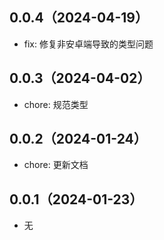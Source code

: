 ## 0.0.4（2024-04-19）
- fix: 修复非安卓端导致的类型问题
## 0.0.3（2024-04-02）
- chore: 规范类型
## 0.0.2（2024-01-24）
- chore: 更新文档
## 0.0.1（2024-01-23）
- 无
